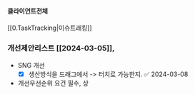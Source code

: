 

#### 클라이언트전체


[[0.TaskTracking|이슈트래킹]] 


### 개선제안리스트 [[2024-03-05]], 
- SNG 개선
	- [x] 생산방식을 드래그에서 -> 터치로 가능한지. ✅ 2024-03-08
- 개선우선순위 요건 필수, 상 